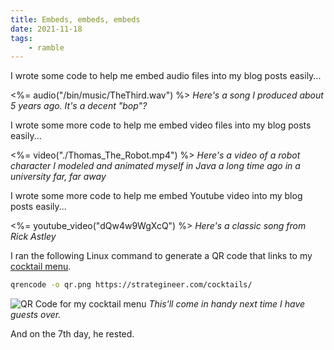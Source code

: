```yaml
---
title: Embeds, embeds, embeds
date: 2021-11-18
tags:
    - ramble
---
```


I wrote some code to help me embed audio files into my blog posts easily...


<%= audio("/bin/music/TheThird.wav") %>
_Here's a song I produced about 5 years ago. It's a decent "bop"?_

I wrote some more code to help me embed video files into my blog posts easily...


<%= video("./Thomas_The_Robot.mp4") %>
_Here's a video of a robot character I modeled and animated myself in Java a long time ago in a university far, far away_

I wrote some more code to help me embed Youtube video into my blog posts easily...


<%= youtube_video("dQw4w9WgXcQ") %>
_Here's a classic song from Rick Astley_

I ran the following Linux command to generate a QR code that links to my [cocktail menu](/cocktails).

~~~ sh
qrencode -o qr.png https://strategineer.com/cocktails/
~~~

![QR Code for my cocktail menu](/img/qr.png)
_This'll come in handy next time I have guests over._

And on the 7th day, he rested.
